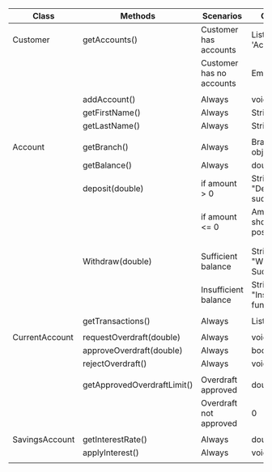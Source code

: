 | Class          | Methods                     | Scenarios                | Output                       |
|----------------|-----------------------------|--------------------------|------------------------------|
| Customer       | getAccounts()               | Customer has accounts    | List of 'Account'            |
|                |                             | Customer has no accounts | Empty list                   |
|                |                             |                          |                              |
|                | addAccount()                | Always                   | void                         |
|                | getFirstName()              | Always                   | String                       |
|                | getLastName()               | Always                   | String                       |
|                |                             |                          |                              |
| Account        | getBranch()                 | Always                   | Branch object                |
|                | getBalance()                | Always                   | double                       |
|                | deposit(double)             | if amount > 0            | String "Deposit sucessful"   |
|                |                             | if amount <= 0           | Amount should be positive    |
|                |                             |                          |                              |
|                |                             |                          |                              |
|                | Withdraw(double)            | Sufficient balance       | String "Withdraw Successful" |
|                |                             | Insufficient balance     | String "Insufficient funds!" |
|                |                             |                          |                              |
|                | getTransactions()           | Always                   | List<String>                 |
|                |                             |                          |                              |
| CurrentAccount | requestOverdraft(double)    | Always                   | void                         |
|                | approveOverdraft(double)    | Always                   | boolean                      |
|                | rejectOverdraft()           | Always                   | void                         |
|                |                             |                          |                              |
|                | getApprovedOverdraftLimit() | Overdraft approved       | double                       |
|                |                             | Overdraft not approved   | 0                            |
|                |                             |                          |                              |
| SavingsAccount | getInterestRate()           | Always                   | double                       |
|                | applyInterest()             | Always                   | void                         |
|                |                             |                          |                              |
